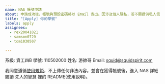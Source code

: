 ```yaml
---
name: NAS 帳號申請
about: 申請成功後，帳號與預設密碼將以 Email 寄出。因涉及個人隱私，若不願提供私人信箱，請使用中央大學分配以 cc.ncu.edu.tw 為域名的信箱。註冊並使用表示同意使用規範。
title: "[Apply] 你的學號"
labels: apply
assignees:
  - rex20041021
  - samson0720
  - tom1030507

---
```


系級: 資工四B
學號: 110502000
姓名: 游帥哥
Email: squid@squidspirit.com

我同意遵循[使用規範](https://github.com/ncu-csie-student-association/nas-user-guide#%E4%BD%BF%E7%94%A8%E8%A6%8F%E7%AF%84)，不上傳任何非法內容，並會在獲得帳號後，進入 NAS 詳細閱讀 先人的智慧 裡的 README(使用說明)。
